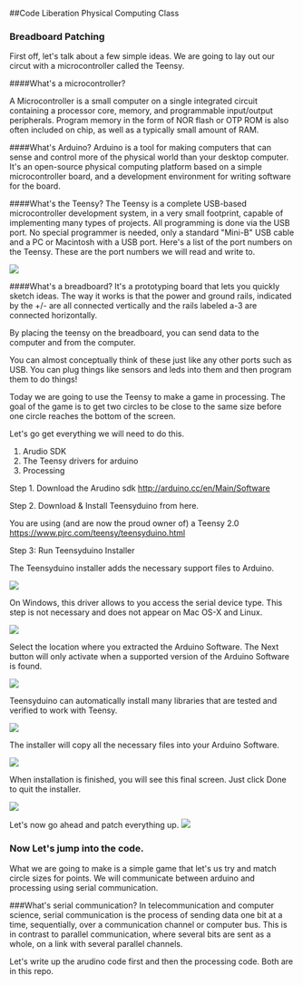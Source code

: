 
##Code Liberation Physical Computing Class

### Breadboard Patching
First off, let's talk about a few simple ideas. We are going to lay out our circut with a microcontroller called the Teensy. 

####What's a microcontroller? 

A Microcontroller is a small computer on a single integrated circuit containing a processor core, memory, and programmable input/output peripherals. Program memory in the form of NOR flash or OTP ROM is also often included on chip, as well as a typically small amount of RAM.


####What's Arduino? 
Arduino is a tool for making computers that can sense and control more of the physical world than your desktop computer. It's an open-source physical computing platform based on a simple microcontroller board, and a development environment for writing software for the board.

####What's the Teensy? 
The Teensy is a complete USB-based microcontroller development system, in a very small footprint, capable of implementing many types of projects. All programming is done via the USB port. No special programmer is needed, only a standard "Mini-B" USB cable and a PC or Macintosh with a USB port.
Here's a list of the port numbers on the Teensy. These are the port numbers we will read and write to.

![](images/pinout.png)


####What's a breadboard? 
It's a prototyping board that lets you quickly sketch ideas. The way it works is that the power and ground rails, indicated by the +/- are all connected vertically and the rails labeled a-3 are connected horizontally. 

By placing the teensy on the breadboard, you can send data to the computer and from the computer. 

You can almost conceptually think of these just like any other ports such as USB. You can plug things like sensors and leds into them and then program them to do things! 


Today we are going to use the Teensy to make a game in processing. The goal of the game is to get two circles to be close to the same size before one circle reaches the bottom of the screen. 

Let's go get everything we will need to do this. 

1. Arudio SDK
2. The Teensy drivers for arduino 
3. Processing 


Step 1. Download the Arudino sdk 
http://arduino.cc/en/Main/Software

Step 2. 
Download & Install Teensyduino from here. 

You are using (and are now the proud owner of) a Teensy 2.0 
https://www.pjrc.com/teensy/teensyduino.html

Step 3: Run Teensyduino Installer

The Teensyduino installer adds the necessary support files to Arduino.

![](images/01.png)

On Windows, this driver allows to you access the serial device type. This step is not necessary and does not appear on Mac OS-X and Linux.

![](images/02.png) 

Select the location where you extracted the Arduino Software. The Next button will only activate when a supported version of the Arduino Software is found.

![](images/03.png) 

Teensyduino can automatically install many libraries that are tested and verified to work with Teensy.

![](images/04.png) 

The installer will copy all the necessary files into your Arduino Software.

![](images/05.png) 

When installation is finished, you will see this final screen. Just click Done to quit the installer.

![](images/06.png) 

Let's now go ahead and patch everything up. 
![](images/clf_prototype.png)

### Now Let's jump into the code. 

What we are going to make is a simple game that let's us try and match circle sizes for points. We will communicate between arduino and processing using serial communication. 

###What's serial communication? 
In telecommunication and computer science, serial communication is the process of sending data one bit at a time, sequentially, over a communication channel or computer bus. This is in contrast to parallel communication, where several bits are sent as a whole, on a link with several parallel channels.

Let's write up the arudino code first and then the processing code. Both are in this repo. 


